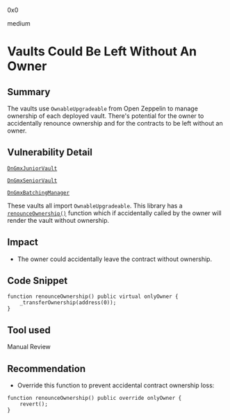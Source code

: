 0x0

medium

# Vaults Could Be Left Without An Owner

## Summary

The vaults use `OwnableUpgradeable` from Open Zeppelin to manage ownership of each deployed vault. There's potential for the owner to accidentally renounce ownership and for the contracts to be left without an owner.

## Vulnerability Detail

[`DnGmxJuniorVault`](https://github.com/sherlock-audit/2022-10-rage-trade/blob/main/dn-gmx-vaults/contracts/vaults/DnGmxJuniorVault.sol#L14)

[`DnGmxSeniorVault`](https://github.com/sherlock-audit/2022-10-rage-trade/blob/main/dn-gmx-vaults/contracts/vaults/DnGmxSeniorVault.sol#L11)

[`DnGmxBatchingManager`](https://github.com/sherlock-audit/2022-10-rage-trade/blob/main/dn-gmx-vaults/contracts/vaults/DnGmxBatchingManager.sol#L6)

These vaults all import  `OwnableUpgradeable`. This library has a [`renounceOwnership()`](https://github.com/OpenZeppelin/openzeppelin-contracts-upgradeable/blob/master/contracts/access/OwnableUpgradeable.sol#L66) function which if accidentally called by the owner will render the vault without ownership.

## Impact

- The owner could accidentally leave the contract without ownership.

## Code Snippet

```solidity
function renounceOwnership() public virtual onlyOwner {
    _transferOwnership(address(0));
}
```

## Tool used

Manual Review

## Recommendation

- Override this function to prevent accidental contract ownership loss:

```solidity
function renounceOwnership() public override onlyOwner {
    revert();
}
```
